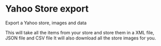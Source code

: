 Yahoo Store export
==================

Export a Yahoo store, images and data

This will take all the items from your store and store them in a XML file, JSON file and CSV file
It will also download all the store images for you.
